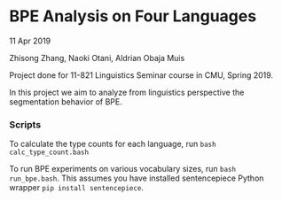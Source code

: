# BPE Analysis on Four Languages
11 Apr 2019

Zhisong Zhang, Naoki Otani, Aldrian Obaja Muis

Project done for 11-821 Linguistics Seminar course in CMU, Spring 2019.

In this project we aim to analyze from linguistics perspective the segmentation behavior of BPE.

### Scripts
To calculate the type counts for each language, run `bash calc_type_count.bash`

To run BPE experiments on various vocabulary sizes, run `bash run_bpe.bash`.
This assumes you have installed sentencepiece Python wrapper `pip install sentencepiece`.
